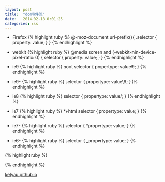 ```yaml
---
layout: post
title:  "dom事件流"
date:   2014-02-18 0:01:25
categories: css
---
```


* Firefox
{% highlight ruby %}
    @-moz-document url-prefix() {
	    .selector {
	        property: value;
	    }
	}
{% endhighlight %}
* webkit
{% highlight ruby %}
    @media screen and (-webkit-min-device-pixel-ratio: 0) {
	    selector {
	        property: value;
	    }
    }
{% endhighlight %}
* ie9
{% highlight ruby %}
    :root selector {
        propertype: value\9;
    }
{% endhighlight %}

* ie9-
{% highlight ruby %}
    selector {
        propertype: value\9;
    }
{% endhighlight %}

* ie8
{% highlight ruby %}
    selector {
        propertype: value/;
    }
{% endhighlight %}

* ie7
{% highlight ruby %}
    *+html selector {
        propertype: value;
    }
{% endhighlight %}

* ie7-
{% highlight ruby %}
    selector {
        *propertype: value;
    }
{% endhighlight %}

* ie6-
{% highlight ruby %}
    selector {
        _propertype: value;
    }
{% endhighlight %}

{% highlight ruby %}

{% endhighlight %}

[kelyau.github.io][link]

[link]:    https://kelyau.github.io